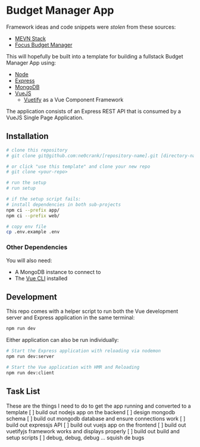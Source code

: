 # Budget Manager App

Framework ideas and code snippets were *stolen* from these sources:
- [MEVN Stack](https://github.com/aturingmachine/mevn-stack)
- [Focus Budget Manager](https://github.com/gdomaradzki/focus-budget-manager)

This will hopefully be built into a template for building a fullstack Budget Manager App using:
- [Node](https://nodejs.org/)
- [Express](http://expressjs.com/)
- [MongoDB](https://www.mongodb.com/)
- [VueJS](https://vuejs.org/)
  - [Vuetify](https://vuetifyjs.com/) as a Vue Component Framework

The application consists of an Express REST API that is consumed by a VueJS Single Page Application.

## Installation


```sh
# clone this repository
# git clone git@github.com:ne0crank/[repository-name].git [directory-name]

# or click "use this template" and clone your new repo
# git clone <your-repo>

# run the setup
# run setup

# if the setup script fails:
# install dependencies in both sub-projects
npm ci --prefix app/
npm ci --prefix web/

# copy env file
cp .env.example .env
```

### Other Dependencies

You will also need:
  - A MongoDB instance to connect to
  - The [Vue CLI](https://cli.vuejs.org/) installed

## Development

This repo comes with a helper script to run both the Vue development server and Express application in the same terminal:

```sh
npm run dev
```

Either application can also be run individually:

```sh
# Start the Express application with reloading via nodemon
npm run dev:server

# Start the Vue application with HMR and Reloading
npm run dev:client
```

## Task List

These are the things I need to do to get the app running and converted to a template
[ ] build out nodejs app on the backend
[ ] design mongodb schema
[ ] build out mongodb database and ensure connections work
[ ] build out expressjs API
[ ] build out vuejs app on the frontend
[ ] build out vuetifyjs framework works and displays properly
[ ] build out build and setup scripts
[ ] debug, debug, debug ... squish de bugs
